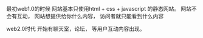 
最初web1.0的时候
网站基本只使用html + css + javascript 的静态网站。
网站不会有互动， 网站想提供给你什么内容， 访问者就只能看到什么内容

web2.0时代
开始有聊天室，论坛， 等用户互动内容出现。
